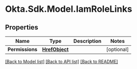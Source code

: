 # Okta.Sdk.Model.IamRoleLinks

## Properties

Name | Type | Description | Notes
------------ | ------------- | ------------- | -------------
**Permissions** | [**HrefObject**](HrefObject.md) |  | [optional] 

[[Back to Model list]](../README.md#documentation-for-models) [[Back to API list]](../README.md#documentation-for-api-endpoints) [[Back to README]](../README.md)

